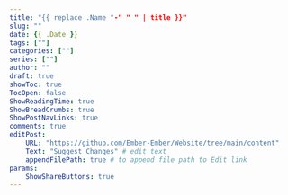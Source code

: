 ```yaml
---
title: "{{ replace .Name "-" " " | title }}"
slug: ""
date: {{ .Date }}
tags: [""]
categories: [""]
series: [""]
author: ""
draft: true
showToc: true
TocOpen: false
ShowReadingTime: true
ShowBreadCrumbs: true
ShowPostNavLinks: true
comments: true
editPost:
    URL: "https://github.com/Ember-Ember/Website/tree/main/content"
    Text: "Suggest Changes" # edit text
    appendFilePath: true # to append file path to Edit link
params:
    ShowShareButtons: true
---
```

